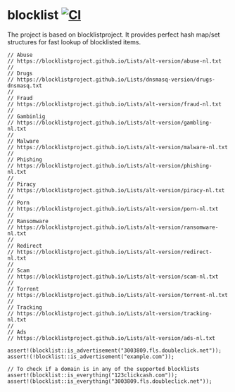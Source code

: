 # blocklist [![CI](https://github.com/pagescrape/blocklist/actions/workflows/rust.yml/badge.svg)](https://github.com/pagescrape/blocklist/actions/workflows/rust.yml)

The project is based on blocklistproject. It provides perfect hash map/set structures for fast lookup of blocklisted items.

```rust,no_run
// Abuse
// https://blocklistproject.github.io/Lists/alt-version/abuse-nl.txt
//
// Drugs
// https://blocklistproject.github.io/Lists/dnsmasq-version/drugs-dnsmasq.txt
//
// Fraud
// https://blocklistproject.github.io/Lists/alt-version/fraud-nl.txt
//
// Gambinlig
// https://blocklistproject.github.io/Lists/alt-version/gambling-nl.txt
//
// Malware
// https://blocklistproject.github.io/Lists/alt-version/malware-nl.txt
//
// Phishing
// https://blocklistproject.github.io/Lists/alt-version/phishing-nl.txt
//
// Piracy
// https://blocklistproject.github.io/Lists/alt-version/piracy-nl.txt
//
// Porn
// https://blocklistproject.github.io/Lists/alt-version/porn-nl.txt
//
// Ransomware
// https://blocklistproject.github.io/Lists/alt-version/ransomware-nl.txt
//
// Redirect
// https://blocklistproject.github.io/Lists/alt-version/redirect-nl.txt
//
// Scam
// https://blocklistproject.github.io/Lists/alt-version/scam-nl.txt
//
// Torrent
// https://blocklistproject.github.io/Lists/alt-version/torrent-nl.txt
//
// Tracking
// https://blocklistproject.github.io/Lists/alt-version/tracking-nl.txt
//
// Ads
// https://blocklistproject.github.io/Lists/alt-version/ads-nl.txt

assert!(blocklist::is_advertisement("3003809.fls.doubleclick.net"));
assert!(!blocklist::is_advertisement("example.com"));

// To check if a domain is in any of the supported blocklists
assert!(blocklist::is_everything("123clickcash.com"));
assert!(blocklist::is_everything("3003809.fls.doubleclick.net"));
```
